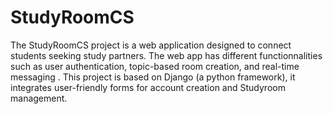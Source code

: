 # StudyRoomCS

The StudyRoomCS project is a web application designed to connect students seeking study partners. The web app has different functionnalities such as user authentication, topic-based room creation, and real-time messaging . This project is based on Django (a python framework), it integrates user-friendly forms for account creation and Studyroom management.
